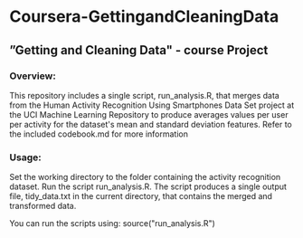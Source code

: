 # Coursera-GettingandCleaningData
## ”Getting and Cleaning Data" - course Project

### Overview:

This repository includes a single script, run_analysis.R, that merges data from the Human Activity Recognition Using Smartphones Data Set project at the UCI Machine Learning Repository to produce averages values per user per activity for the dataset's mean and standard deviation features. Refer to the included codebook.md for more information

### Usage:

Set the working directory to the folder containing the activity recognition dataset. Run the script run_analysis.R. The script produces a single output file, tidy_data.txt in the current directory, that contains the merged and transformed data.

You can run the scripts using: source("run_analysis.R")
